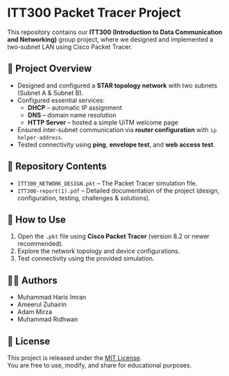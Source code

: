# ITT300 Packet Tracer Project

This repository contains our **ITT300 (Introduction to Data Communication and Networking)** group project, where we designed and implemented a two-subnet LAN using Cisco Packet Tracer.  

## 📌 Project Overview
- Designed and configured a **STAR topology network** with two subnets (Subnet A & Subnet B).  
- Configured essential services:
  - **DHCP** – automatic IP assignment
  - **DNS** – domain name resolution
  - **HTTP Server** – hosted a simple UiTM welcome page
- Ensured inter-subnet communication via **router configuration** with `ip helper-address`.  
- Tested connectivity using **ping**, **envelope test**, and **web access test**.  

## 📂 Repository Contents
- `ITT300_NETWORK_DESIGN.pkt` – The Packet Tracer simulation file.  
- `ITT300-report(1).pdf` – Detailed documentation of the project (design, configuration, testing, challenges & solutions).  

## 🚀 How to Use
1. Open the `.pkt` file using **Cisco Packet Tracer** (version 8.2 or newer recommended).  
2. Explore the network topology and device configurations.  
3. Test connectivity using the provided simulation.  

## 👨‍💻 Authors
- Muhammad Haris Imran  
- Ameerul Zuhairin  
- Adam Mirza  
- Muhammad Ridhwan  

## 📜 License
This project is released under the [MIT License](LICENSE).  
You are free to use, modify, and share for educational purposes.  
